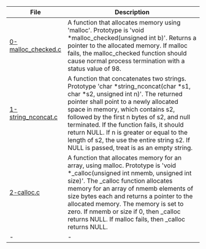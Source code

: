 |File|Description|
|-|-|
|[0-malloc_checked.c](0-malloc_checked.c)|A function that allocates memory using 'malloc'. Prototype is 'void \*malloc_checked(unsigned int b)'. Returns a pointer to the allocated memory. If malloc fails, the malloc_checked function should cause normal process termination with a status value of 98.|
|[1-string_nconcat.c](1-string_nconcat.c)|A function that concatenates two strings. Prototype 'char \*string_nconcat(char \*s1, char \*s2, unsigned int n)'. The returned pointer shall point to a newly allocated space in memory, which contains s2, followed by the first n bytes of s2, and null terminated. If the function fails, it should return NULL. If n is greater or equal to the length of s2, the use the entire string s2. If NULL is passed, treat is as an empty string.|
|[2-calloc.c](2-calloc.c)|A function that allocates memory for an array, using malloc. Prototype is 'void \*\_calloc(unsigned int nmemb, unsigned int size)'. The \_calloc function allocates memory for an array of nmemb elements of size bytes each and returns a pointer to the allocated memory. The memory is set to zero. If nmemb or size if 0, then \_calloc returns NULL. If malloc fails, then \_calloc returns NULL.|
|-|-|
